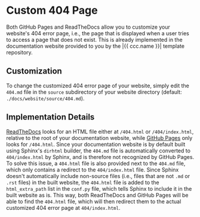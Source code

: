 # Custom 404 Page

Both GitHub Pages and ReadTheDocs allow you to customize your website's 404 error page,
i.e., the page that is displayed when a user tries to access a page that does not exist.
This is already implemented in the documentation website
provided to you by the |{{ ccc.name }}| template repository.


## Customization
To change the customized 404 error page of your website,
simply edit the `404.md` file in the `source` subdirectory of your website directory
(default: `./docs/website/source/404.md`).


## Implementation Details
[ReadTheDocs](https://docs.readthedocs.io/en/stable/reference/404-not-found.html)
looks for an HTML file either at `/404.html` or `/404/index.html`,
relative to the root of your documentation website, while
[GitHub Pages](https://docs.github.com/en/pages/getting-started-with-github-pages/creating-a-custom-404-page-for-your-github-pages-site)
only looks for `/404.html`.
Since your documentation website is by default built using Sphinx's `dirhtml` builder,
the `404.md` file is automatically converted to `404/index.html` by Sphinx,
and is therefore not recognized by GitHub Pages.
To solve this issue, a `404.html` file is also provided next to the `404.md` file,
which only contains a redirect to the `404/index.html` file.
Since Sphinx doesn't automatically include non-source files (i.e., files that are not `.md` or `.rst` files)
in the built website, the `404.html` file is added to the `html_extra_path` list in the `conf.py` file,
which tells Sphinx to include it in the built website as is.
This way, both ReadTheDocs and GitHub Pages will be able to find the `404.html` file,
which will then redirect them to the actual customized 404 error page at `404/index.html`.

